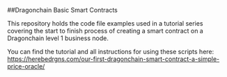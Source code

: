 ##Dragonchain Basic Smart Contracts

This repository holds the code file examples used in a tutorial series covering the start to finish process of creating a smart contract on a Dragonchain level 1 business node.

You can find the tutorial and all instructions for using these scripts here:
https://herebedrgns.com/our-first-dragonchain-smart-contract-a-simple-price-oracle/
